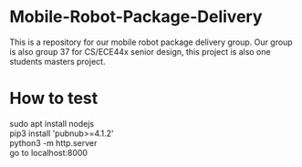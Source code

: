 # Mobile-Robot-Package-Delivery
This is a repository for our mobile robot package delivery group. Our group is also group 37 for CS/ECE44x senior design, this project is also one students masters project.

# How to test
sudo apt install nodejs  
pip3 install 'pubnub>=4.1.2'  
python3 -m http.server  
go to localhost:8000  
